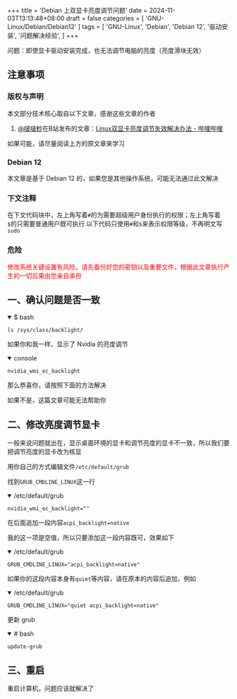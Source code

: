 +++
title = 'Debian 上双显卡亮度调节问题'
date = 2024-11-03T13:13:48+08:00
draft = false
categories = [
    'GNU-Linux/Debian/Debian12'
]
tags = [
    'GNU-Linux',
    'Debian',
    'Debian 12',
    '驱动安装',
    '问题解决经验',
]
+++

问题：即使显卡驱动安装完成，也无法调节电脑的亮度（亮度滑块无效）

## 注意事项
### 版权与声明
本文部分技术核心取自以下文章，感谢这些文章的作者

1. [@啵啵粆](https://www.flowerinsnow.cn/redirect?to=https://space.bilibili.com/507080160)在B站发布的文章：[Linux双显卡亮度调节失效解决办法 - 哔哩哔哩](https://www.flowerinsnow.cn/redirect?to=https://www.bilibili.com/read/cv24842015/)

如果可能，请尽量阅读上方的原文章来学习

### Debian 12
本文章是基于 Debian 12 的，如果您是其他操作系统，可能无法通过此文解决

### 下文注释
在下文代码块中，左上角写着`#`的为需要超级用户身份执行的权限；左上角写着`$`的只需要普通用户既可执行
以下代码只使用`#`和`$`来表示权限等级，不再明文写`sudo`

### 危险
<p style="color:red">修改系统关键设置有风险，请先备份好您的密钥以及重要文件，根据此文章执行产生的一切后果由您亲自承担</p>

## 一、确认问题是否一致

<details open="open">

<summary>$ bash</summary>

```shell
ls /sys/class/backlight/
```

</details>

如果你和我一样，显示了 Nvidia 的亮度调节

<details open="open">

<summary>console</summary>

```console
nvidia_wmi_ec_backlight
```

</details>

那么恭喜你，请按照下面的方法解决

如果不是，这篇文章可能无法帮助你

## 二、修改亮度调节显卡
一般来说问题就出在，显示桌面环境的显卡和调节亮度的显卡不一致，所以我们要把调节亮度的显卡改为核显

用你自己的方式编辑文件`/etc/default/grub`

找到`GRUB_CMDLINE_LINUX`这一行

<details open="open">

<summary>/etc/default/grub</summary>

```plain
nvidia_wmi_ec_backlight=""
```

</details>

在后面追加一段内容`acpi_backlight=native`

我的这一项是空值，所以只要添加这一段内容既可，效果如下

<details open="open">

<summary>/etc/default/grub</summary>

```plain
GRUB_CMDLINE_LINUX="acpi_backlight=native"
```

</details>

如果你的这段内容本身有`quiet`等内容，请在原本的内容后追加，例如

<details open="open">

<summary>/etc/default/grub</summary>

```plain
GRUB_CMDLINE_LINUX="quiet acpi_backlight=native"
```

</details>

更新 grub

<details open="open">

<summary># bash</summary>

```shell
update-grub
```

</details>

## 三、重启
重启计算机，问题应该就解决了
